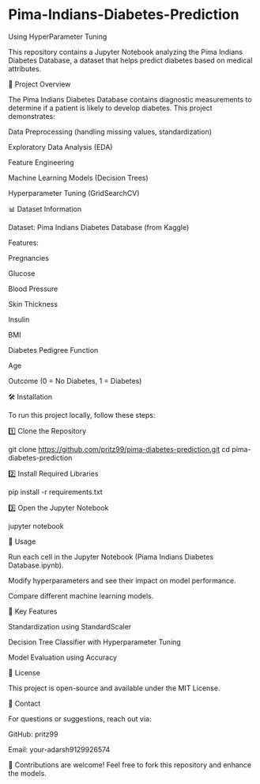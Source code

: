 # Pima-Indians-Diabetes-Prediction
Using HyperParameter Tuning

This repository contains a Jupyter Notebook analyzing the Pima Indians Diabetes Database, a dataset that helps predict diabetes based on medical attributes.

💂 Project Overview

The Pima Indians Diabetes Database contains diagnostic measurements to determine if a patient is likely to develop diabetes. This project demonstrates:

Data Preprocessing (handling missing values, standardization)

Exploratory Data Analysis (EDA)

Feature Engineering

Machine Learning Models (Decision Trees)

Hyperparameter Tuning (GridSearchCV)

📊 Dataset Information

Dataset: Pima Indians Diabetes Database (from Kaggle)

Features:

Pregnancies

Glucose

Blood Pressure

Skin Thickness

Insulin

BMI

Diabetes Pedigree Function

Age

Outcome (0 = No Diabetes, 1 = Diabetes)

🛠️ Installation

To run this project locally, follow these steps:

1️⃣ Clone the Repository

git clone https://github.com/pritz99/pima-diabetes-prediction.git
cd pima-diabetes-prediction

2️⃣ Install Required Libraries

pip install -r requirements.txt

3️⃣ Open the Jupyter Notebook

jupyter notebook

🚀 Usage

Run each cell in the Jupyter Notebook (Piama Indians Diabetes Database.ipynb).

Modify hyperparameters and see their impact on model performance.

Compare different machine learning models.

📌 Key Features

Standardization using StandardScaler

Decision Tree Classifier with Hyperparameter Tuning

Model Evaluation using Accuracy

🐜 License

This project is open-source and available under the MIT License.

💌 Contact

For questions or suggestions, reach out via:

GitHub: pritz99

Email: your-adarsh9129926574

🔹 Contributions are welcome! Feel free to fork this repository and enhance the models.

